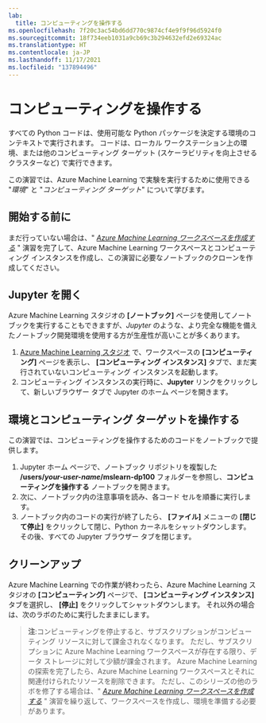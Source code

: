 ```yaml
---
lab:
  title: コンピューティングを操作する
ms.openlocfilehash: 7f20c3ac54bd6dd770c9874cf4e9f9f96d5924f0
ms.sourcegitcommit: 18f734eeb1031a9cb69c3b294632efd2e69324ac
ms.translationtype: HT
ms.contentlocale: ja-JP
ms.lasthandoff: 11/17/2021
ms.locfileid: "137894496"
---
```

# <a name="work-with-compute"></a>コンピューティングを操作する

すべての Python コードは、使用可能な Python パッケージを決定する環境のコンテキストで実行されます。 コードは、ローカル ワークステーション上の環境、または他のコンピューティング ターゲット (スケーラビリティを向上させるクラスターなど) で実行できます。

この演習では、Azure Machine Learning で実験を実行するために使用できる "*環境*" と "*コンピューティング ターゲット*" について学びます。

## <a name="before-you-start"></a>開始する前に

まだ行っていない場合は、" *[Azure Machine Learning ワークスペースを作成する](01-create-a-workspace.md)* " 演習を完了して、Azure Machine Learning ワークスペースとコンピューティング インスタンスを作成し、この演習に必要なノートブックのクローンを作成してください。

## <a name="open-jupyter"></a>Jupyter を開く

Azure Machine Learning スタジオの **[ノートブック]** ページを使用してノートブックを実行することもできますが、*Jupyter* のような、より完全な機能を備えたノートブック開発環境を使用する方が生産性が高いことが多くあります。

1. [Azure Machine Learning スタジオ](https://ml.azure.com) で、ワークスペースの **[コンピューティング]** ページを表示し、 **[コンピューティング インスタンス]** タブで、まだ実行されていないコンピューティング インスタンスを起動します。
2. コンピューティング インスタンスの実行時に、**Jupyter** リンクをクリックして、新しいブラウザー タブで Jupyter のホーム ページを開きます。

## <a name="work-with-environments-and-compute-targets"></a>環境とコンピューティング ターゲットを操作する

この演習では、コンピューティングを操作するためのコードをノートブックで提供します。

1. Jupyter ホーム ページで、ノートブック リポジトリを複製した **/users/*your-user-name*/mslearn-dp100** フォルダーを参照し、**コンピューティングを操作する** ノートブックを開きます。
2. 次に、ノートブック内の注意事項を読み、各コード セルを順番に実行します。
3. ノートブック内のコードの実行が終了したら、 **[ファイル]** メニューの **[閉じて停止]** をクリックして閉じ、Python カーネルをシャットダウンします。 その後、すべての Jupyter ブラウザー タブを閉じます。

## <a name="clean-up"></a>クリーンアップ

Azure Machine Learning での作業が終わったら、Azure Machine Learning スタジオの **[コンピューティング]** ページで、 **[コンピューティング インスタンス]** タブを選択し、 **[停止]** をクリックしてシャットダウンします。 それ以外の場合は、次のラボのために実行したままにします。

> **注**:コンピューティングを停止すると、サブスクリプションがコンピューティング リソースに対して課金されなくなります。 ただし、サブスクリプションに Azure Machine Learning ワークスペースが存在する限り、データ ストレージに対して少額が課金されます。 Azure Machine Learning の探索を完了したら、Azure Machine Learning ワークスペースとそれに関連付けられたリソースを削除できます。 ただし、このシリーズの他のラボを修了する場合は、" *[Azure Machine Learning ワークスペースを作成する](01-create-a-workspace.md)* " 演習を繰り返して、ワークスペースを作成し、環境を準備する必要があります。